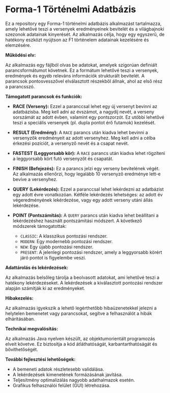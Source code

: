 # Forma-1 Történelmi Adatbázis

Ez a repository egy Forma-1 történelmi adatbázis alkalmazást tartalmazza, amely lehetővé teszi a versenyek eredményeinek bevitelét és a világbajnoki szezonok adatainak kinyerését. Az alkalmazás célja, hogy egy egyszerű, de hatékony eszközt nyújtson az F1 történelem adatainak kezelésére és elemzésére.

**Működési elv:**

Az alkalmazás egy fájlból olvas be adatokat, amelyek szigorúan definiált parancsformátumot követnek. Ez a formátum lehetővé teszi a versenyek, eredmények és egyéb releváns információk strukturált bevitelét. A parancsok pontosvesszővel elválasztott részekből állnak, ahol az első rész a parancsszó.

**Támogatott parancsok és funkciók:**

*   **RACE (Verseny):** Ezzel a paranccsal lehet egy új versenyt bevinni az adatbázisba. Meg kell adni az évszámot, a nagydíj nevét, a verseny sorszámát az adott évben, valamint egy pontszorzót. Ez utóbbi lehetővé teszi a speciális versenyek (pl. dupla pontot érő futamok) kezelését.

*   **RESULT (Eredmény):** A `RACE` parancs után kiadva lehet bevinni a versenyzők eredményeit az adott versenyhez. Meg kell adni a célba érkezési pozíciót, a versenyző nevét és a csapat nevét.

*   **FASTEST (Leggyorsabb kör):** A `RACE` parancs után kiadva lehet rögzíteni a leggyorsabb kört futó versenyzőt és csapatát.

*   **FINISH (Befejezés):** Ez a parancs jelzi egy verseny bevitelének végét. Az alkalmazás ellenőrzi, hogy legalább 10 versenyző eredménye lett-e bevíve a versenyhez.

*   **QUERY (Lekérdezés):** Ezzel a paranccsal lehet lekérdezni az adatbázist egy adott évre vonatkozóan. Kétféle lekérdezés lehetséges: az adott év végeredményének lekérdezése, vagy egy adott verseny utáni állás lekérdezése.

*   **POINT (Pontszámítás):** A `QUERY` parancs után kiadva lehet beállítani a lekérdezéshez használt pontszámítási módszert. A következő módszerek támogatottak:
    *   `CLASSIC`: A klasszikus pontozási rendszer.
    *   `MODERN`: Egy modernebb pontozási rendszer.
    *   `NEW`: Egy újabb pontozási rendszer.
    *   `PRESENT`: A jelenlegi pontozási rendszer, amely a leggyorsabb körért járó pontot is figyelembe veszi.

**Adattárolás és lekérdezések:**

Az alkalmazás belsőleg tárolja a beolvasott adatokat, ami lehetővé teszi a hatékony lekérdezéseket. A lekérdezések a kiválasztott pontozási rendszer alapján számítják ki az eredményeket.

**Hibakezelés:**

Az alkalmazás igyekszik a lehető legérthetőbb hibaüzenetekkel jelezni a helytelen bemenetet vagy parancsokat, segítve a felhasználót a hibák elhárításában.

**Technikai megvalósítás:**

Az alkalmazás Java nyelven készült, az objektumorientált programozás elveit követve. Ez biztosítja a kód átláthatóságát, karbantarthatóságát és bővíthetőségét.

**További fejlesztési lehetőségek:**

*   A bemeneti adatok részletesebb validálása.
*   A lekérdezések kimenetének formázásának javítása.
*   Teljesítmény optimalizálás nagyobb adathalmazok esetén.
*   Grafikus felhasználói felület (GUI) létrehozása.
